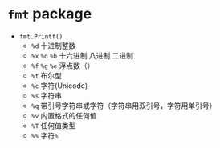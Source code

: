 # `fmt` package

* `fmt.Printf()`
    * `%d` 十进制整数
    * `%x` `%o` `%b` 十六进制 八进制 二进制
    * `%f` `%g` `%e` 浮点数（）
    * `%t` 布尔型
    * `%c` 字符(Unicode)
    * `%s` 字符串
    * `%q` 带引号字符串或字符（字符串用双引号，字符用单引号）
    * `%v` 内置格式的任何值
    * `%T` 任何值类型
    * `%%` 字符`%`
